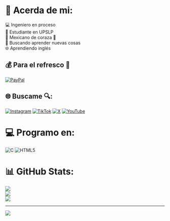 # 💫 Acerda de mi:
💻 Ingeniero en proceso<br>📕 Estudiante en UPSLP<br>🌮 Mexicano de coraza 🫶<br>🌱 Buscando aprender nuevas cosas<br>🌐 Aprendiendo inglés

## 💰 Para el refresco 🥤
[![PayPal](https://img.shields.io/badge/PayPal-00457C?style=for-the-badge&logo=paypal&logoColor=white)](https://paypal.me/KevinCerdaa) 

## 🌐 Buscame 🔍:
[![Instagram](https://img.shields.io/badge/Instagram-%23E4405F.svg?logo=Instagram&logoColor=white)](https://instagram.com/kevinn.cerda) [![TikTok](https://img.shields.io/badge/TikTok-%23000000.svg?logo=TikTok&logoColor=white)](https://tiktok.com/@kevcerda) [![X](https://img.shields.io/badge/X-black.svg?logo=X&logoColor=white)](https://x.com/KevinCerdaa) [![YouTube](https://img.shields.io/badge/YouTube-%23FF0000.svg?logo=YouTube&logoColor=white)](https://youtube.com/@_KevinCerda) 

# 💻 Programo en:
![C](https://img.shields.io/badge/c-%2300599C.svg?style=for-the-badge&logo=c&logoColor=white) ![HTML5](https://img.shields.io/badge/html5-%23E34F26.svg?style=for-the-badge&logo=html5&logoColor=white)
# 📊 GitHub Stats:
![](https://github-readme-stats.vercel.app/api?username=KevinCerdaa&theme=merko&hide_border=true&include_all_commits=false&count_private=false)<br/>
![](https://github-readme-streak-stats.herokuapp.com/?user=KevinCerdaa&theme=merko&hide_border=true)<br/>
![](https://github-readme-stats.vercel.app/api/top-langs/?username=KevinCerdaa&theme=merko&hide_border=true&include_all_commits=false&count_private=false&layout=compact)

---
[![](https://visitcount.itsvg.in/api?id=KevinCerdaa&icon=5&color=11)](https://visitcount.itsvg.in)

  
<!-- Proudly created with GPRM ( https://gprm.itsvg.in ) -->
